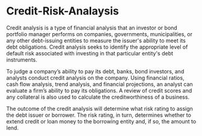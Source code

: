 # Credit-Risk-Analaysis

Credit analysis is a type of financial analysis that an investor or bond portfolio manager performs on companies, governments, municipalities, or any other debt-issuing entities to measure the issuer's ability to meet its debt obligations. Credit analysis seeks to identify the appropriate level of default risk associated with investing in that particular entity's debt instruments.

To judge a company’s ability to pay its debt, banks, bond investors, and analysts conduct credit analysis on the company. Using financial ratios, cash flow analysis, trend analysis, and financial projections, an analyst can evaluate a firm’s ability to pay its obligations. A review of credit scores and any collateral is also used to calculate the creditworthiness of a business.

The outcome of the credit analysis will determine what risk rating to assign the debt issuer or borrower. The risk rating, in turn, determines whether to extend credit or loan money to the borrowing entity and, if so, the amount to lend.

